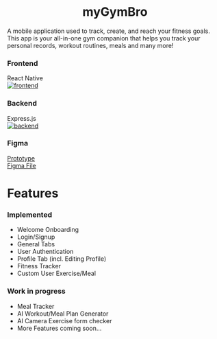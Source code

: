 <h1 align="center">
  myGymBro
</h1>

<p>A mobile application used to track, create, and reach your fitness goals. This app is your all-in-one gym companion that helps you track your personal records, workout routines, meals and many more!</p>

### Frontend
React Native
<br>
[![frontend](https://skillicons.dev/icons?i=js,react,tailwind,nodejs)](https://github.com/tandpfun/skill-icons)

### Backend
Express.js
<br>
[![backend](https://skillicons.dev/icons?i=js,express,mongodb,nodejs)](https://github.com/tandpfun/skill-icons)

### Figma
[Prototype](https://www.figma.com/proto/Ax6XkJf6EYVP7Sgsg55u8V/myGymbro?t=xzK24a0DtlFAPTdl-1)
<br>
[Figma File](https://www.figma.com/design/Ax6XkJf6EYVP7Sgsg55u8V/myGymbro?node-id=0-1&t=xzK24a0DtlFAPTdl-1)

# Features

### Implemented

- Welcome Onboarding
- Login/Signup
- General Tabs
- User Authentication
- Profile Tab (incl. Editing Profile)
- Fitness Tracker
- Custom User Exercise/Meal

### Work in progress

- Meal Tracker
- AI Workout/Meal Plan Generator
- AI Camera Exercise form checker
- More Features coming soon...
